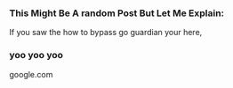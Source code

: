 ### This Might Be A random Post But Let Me Explain:
If you saw the how to bypass go guardian your here, 




### yoo yoo yoo
google.com
